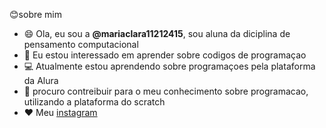 😊sobre mim

- 😄 Ola, eu sou a **@mariaclara11212415**, sou aluna da diciplina de pensamento computacional
- 📖 Eu estou interessado em aprender sobre codigos de programaçao
- 💻 Atualmente estou aprendendo sobre programaçoes pela plataforma da Alura
- 🎋 procuro contreibuir para o meu conhecimento sobre programacao, utilizando a plataforma do scratch
- ❤️ Meu [instagram](instagram.com/mariaclara_carvalhocosta)
<!---
mariaclara11212415/mariaclara11212415 is a ✨ special ✨ repository because its `README.md` (this file) appears on your GitHub profile.
You can click the Preview link to take a look at your changes.
--->
